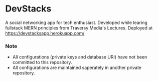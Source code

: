 # DevStacks
A social networking app for tech enthusiast. Developed while learing fullstack MERN principles from Traversy Media's Lectures.
Deployed at https://devstacksapp.herokuapp.com/

### Note
- All configurations (private keys and database URI) have not been committed to this repository. 
- All configurations are maintained saperately in another private repository.
